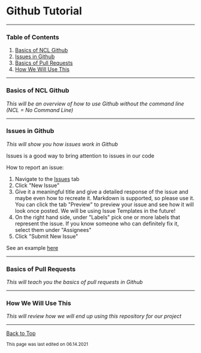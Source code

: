 # Github Tutorial

___

### Table of Contents

1. [Basics of NCL Github](#basics-of-ncl-github)
2. [Issues in Github](#issues-in-github)
3. [Basics of Pull Requests](#basics-of-pull-requests)
4. [How We Will Use This](#how-we-will-use-this)

___

### Basics of NCL Github

_This will be an overview of how to use Github without the command line (NCL = No Command Line)_

___

### Issues in Github

_This will show you how issues work in Github_

Issues is a good way to bring attention to issues in our code

How to report an issue:
1. Navigate to the [Issues](https://github.com/RandomKiddo/gameproject/issues) tab
2. Click "New Issue"
3. Give it a meaningful title and give a detailed response of the issue and maybe even how to recreate it. Markdown is supported, so please use it. You can click the tab "Preview" to preview your issue and see how it will look once posted. We will be using Issue Templates in the future!
4. On the right hand side, under "Labels" pick one or more labels that represent the issue. If you know someone who can definitely fix it, select them under "Assignees"
5. Click "Submit New Issue"

See an example [here](https://github.com/RandomKiddo/gameproject/issues/1)

___

### Basics of Pull Requests

_This will teach you the basics of pull requests in Github_

___

### How We Will Use This

_This will review how we will end up using this repository for our project_

___

[Back to Top](#github-tutorial)

<sub>This page was last edited on 06.14.2021</sub>
